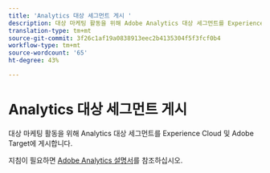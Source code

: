 ```yaml
---
title: 'Analytics 대상 세그먼트 게시 '
description: 대상 마케팅 활동을 위해 Adobe Analytics 대상 세그먼트를 Experience Cloud 및 Adobe Target에 게시하는 방법.
translation-type: tm+mt
source-git-commit: 3f26c1af19a0838913eec2b4135304f5f3fcf0b4
workflow-type: tm+mt
source-wordcount: '65'
ht-degree: 43%

---
```



# Analytics 대상 세그먼트 게시

대상 마케팅 활동을 위해 Analytics 대상 세그먼트를 Experience Cloud 및 Adobe Target에 게시합니다.

지침이 필요하면 [Adobe Analytics 설명서](https://docs.adobe.com/content/help/ko-KR/analytics/components/segmentation/segmentation-workflow/seg-publish.html)를 참조하십시오.

